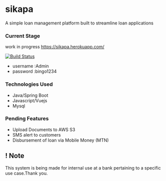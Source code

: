 # sikapa
A simple loan management platform built to streamline loan applications


### Current Stage

work in progress https://sikapa.herokuapp.com/

[![Build Status](https://dev.azure.com/gambrahantwi23/sikapa/_apis/build/status/antwigambrah.sikapa?branchName=dev)](https://dev.azure.com/gambrahantwi23/sikapa/_build/latest?definitionId=15&branchName=dev)


* username :Admin
* password :bingo1234

### Technologies Used

* Java/Spring Boot
* Javascript/Vuejs
* Mysql

### Pending Features 
* Upload Documents to AWS S3
* SMS alert to customers
* Disbursement of loan via Mobile Money (MTN)

## ! Note 
This system is being made for internal use at a bank pertaining to a specific use case.Thank you.
